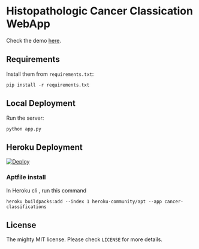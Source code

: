 # Histopathologic Cancer Classication WebApp


Check the demo [here](https://cancer-classification.herokuapp.com/).


## Requirements

Install them from `requirements.txt`:

    pip install -r requirements.txt


## Local Deployment

Run the server:

    python app.py


## Heroku Deployment

[![Deploy](https://www.herokucdn.com/deploy/button.svg)](https://heroku.com/deploy?template=https://github.com/chinmaydas96/Cancer_Classification_Webapp)


### Aptfile install 
In Heroku cli , run this command

`heroku buildpacks:add --index 1 heroku-community/apt --app cancer-classifications`

## License

The mighty MIT license. Please check `LICENSE` for more details.
